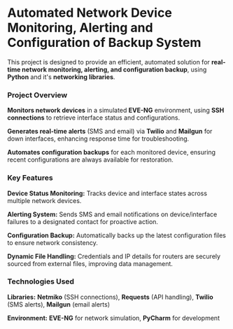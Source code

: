 # Automated Network Device Monitoring, Alerting and Configuration of Backup System
This project is designed to provide an efficient, automated solution for **real-time network monitoring, alerting, and configuration backup**, using **Python** and it's **networking libraries**.

### **Project Overview**

**Monitors network devices** in a simulated **EVE-NG** environment, using **SSH connections** to retrieve interface status and configurations.

**Generates real-time alerts** (SMS and email) via **Twilio** and **Mailgun** for down interfaces, enhancing response time for troubleshooting.

**Automates configuration backups** for each monitored device, ensuring recent configurations are always available for restoration.

### **Key Features**

**Device Status Monitoring:** Tracks device and interface states across multiple network devices.

**Alerting System:** Sends SMS and email notifications on device/interface failures to a designated contact for proactive action.

**Configuration Backup:** Automatically backs up the latest configuration files to ensure network consistency.

**Dynamic File Handling:** Credentials and IP details for routers are securely sourced from external files, improving data management.

### **Technologies Used**

**Libraries:** **Netmiko** (SSH connections), **Requests** (API handling), **Twilio** (SMS alerts), **Mailgun** (email alerts)

**Environment:** **EVE-NG** for network simulation, **PyCharm** for development 
